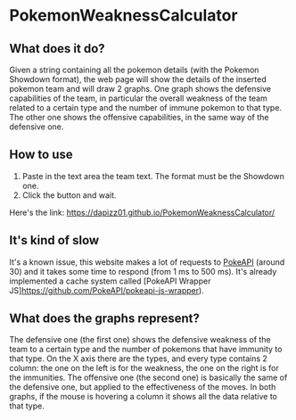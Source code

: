 # PokemonWeaknessCalculator
## What does it do?
Given a string containing all the pokemon details (with the Pokemon Showdown format), the web page will show the details of the inserted pokemon team and will draw 2 graphs. One graph shows the defensive capabilities of the team, in particular the overall weakness of the team related to a certain type and the number of immune pokemon to that type. The other one shows the offensive capabilities, in the same way of the defensive one.
## How to use
1. Paste in the text area the team text. The format must be the Showdown one.
2. Click the button and wait.

Here's the link: https://dapizz01.github.io/PokemonWeaknessCalculator/
## It's kind of slow
It's a known issue, this website makes a lot of requests to [PokeAPI](https://github.com/PokeAPI/pokeapi) (around 30) and it takes some time to respond (from 1 ms to 500 ms). It's already implemented a cache system called [PokeAPI Wrapper JS]https://github.com/PokeAPI/pokeapi-js-wrapper).
## What does the graphs represent?
The defensive one (the first one) shows the defensive weakness of the team to a certain type and the number of pokemons that have immunity to that type. On the X axis there are the types, and every type contains 2 column: the one on the left is for the weakness, the one on the right is for the immunities.
The offensive one (the second one) is basically the same of the defensive one, but applied to the effectiveness of the moves.
In both graphs, if the mouse is hovering a column it shows all the data relative to that type.
